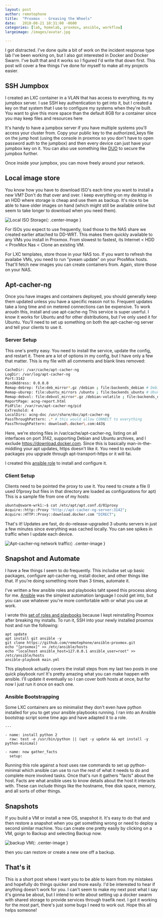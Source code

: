 ```yaml
---
layout: post
author: remotephone
title:  "Proxmox  - Greasing the Wheels"
date:   2018-08-21 10:31:00 -0600
categories: [lab, homelab, proxmox, ansible, workflow]
largeimage: /images/avatar.jpg

---
```


I got distracted. I've done quite a bit of work on the incident response type lab I've been working on, but I also got interested in Docker and Docker Swarm. I've built that and it works so I figured I'd write that down first. This post will cover a few things I've done for myself to make all my projects easier.

## SSH Jumpbox

I created an LXC container in a VLAN that has access to everything, its my jumpbox server. I use SSH key authentication to get into it, but I created a key on that system that I use to configure my systems when they're built. You want to give this more space than the default 8GB for a container since you may keep files and resources here

It's handy to have a jumpbox server if you have multiple systems you'll access your cluster from. Copy your public key to the authorized_keys file on the jump host (using the console in proxmox so you don't have to open password auth to the jumpbox) and then every device can just have your jumpbox key on it. You can also use something like [DUO](https://duo.com/docs/duounix#install-pam_duo) to secure the jumpbox further.

Once inside your jumpbox, you can move freely around your network.

## Local image store

You know how you have to download ISO's each time you want to install a new VM? Don't do that over and over. I keep everything on my desktop in an HDD where storage is cheap and use them as backup. It's nice to be able to have older images on hand (which might still be available online but seem to take longer to download when you need them).

![Local ISO Storage]({{site.url}}/images/localisostorage.png){: .center-image }

For ISOs you expect to use frequently, load those to the NAS share we created earlier attached to DD-WRT. This makes them quickly available to any VMs you install in Proxmox. From slowest to fastest, its Internet < HDD < ProxMox Nas < Clone an existing VM.

For LXC templates, store those in your NAS too. If you want to refresh the availabe VMs, you need to run "pveam update" on your ProxMox hosts. That'll fetch new images you can create containers from. Again, store those on your NAS.

## Apt-cacher-ng

Once you have images and containers deployed, you should generally keep them updated unless you have a specific reason not to. Frequent updates take a long time and on metered connections can be expensive. To work aroudn this, install and use apt-cache-ng This service is super userful. I know it works for Ubuntu and for other distributions, but I've only used it for Ubuntu. You'll need to set up something on both the apt-cacher-ng server and tell your clients to use it.

### Server Setup

This one's pretty easy. You need to install the service, update the config, and restart it. There are a lot of options in my config, but I have only a few that matter. This is my file with all comments and blank lines removed:

~~~ bash
CacheDir: /var/cache/apt-cacher-ng
LogDir: /var/log/apt-cacher-ng
Port:3142
BindAddress: 0.0.0.0
Remap-debrep: file:deb_mirror*.gz /debian ; file:backends_debian # Debian Archives
Remap-uburep: file:ubuntu_mirrors /ubuntu ; file:backends_ubuntu # Ubuntu Archives
Remap-debvol: file:debvol_mirror*.gz /debian-volatile ; file:backends_debvol # Debian Volatile Archives
ReportPage: acng-report.html
PidFile: /var/run/apt-cacher-ng/pid
ExTreshold: 4
LocalDirs: acng-doc /usr/share/doc/apt-cacher-ng
PassThroughPattern: .* # this would allow CONNECT to everything
PassThroughPattern: download\.docker\.com:443$
~~~

Here, we're storing files in /var/cache/apt-cacher-ng, listing on all interfaces on port 3142, supporting Debian and Ubuntu archives, and I exclude <https://download.docker.com>. Since this is basically man-in-the-middling your apt updates, https doesn't like it. You need to exclude packages you upgrade through apt-transport-https or it will fai.

I created this [ansible role](https://github.com/remotephone/ansible-apt-cacherng) to install and configure it.

### Client Setup

Clients need to be pointed the proxy to use it. You need to create a file (I used 01proxy but files in that directory are loaded as configurations for apt) This is a sample file from one of my hosts:

~~~ bash
ubuntu@swarm-wrk1:~$ cat /etc/apt/apt.conf.d/01proxy 
Acquire::http::Proxy "http://apt-cacher-ng-server:3142";
Acquire::HTTP::Proxy::download.docker.com "DIRECT";
~~~

That's it! Updates are fast, do do-release-upgraded 3 ubuntu servers in just a few minutes since everything was cached locally. You can see spikes in traffic when I update each device.

![Apt-cacher-ng network traffic]({{site.url}}/images/aptcache-network-io.png){: .center-image }

## Snapshot and Automate

I have a few things I seem to do frequently. This includse set up basic packages, configure apt-cacher-ng, install docker, and other things like that. If you're doing something more than 3 times, automate it.

I've written a few ansible roles and playbooks taht speed this process along for me. [Ansible](https://docs.ansible.com/ansible/latest/index.html) was the simplest automation language I could get into, but you can use whatever you're more comfortable with or what you use at work.  

I wrote this [set of roles and playbooks](https://github.com/remotephone/ansible-proxmox
)  because I kept reinstalling Proxmox after breaking my installs. To run it, SSH into your newly installed proxmox host and run the following:

~~~
apt update
apt install git ansible -y
git clone https://github.com/remotephone/ansible-proxmox.git
echo "[proxmox]" >> /etc/ansible/hosts
echo "localhost ansible_host=127.0.0.1 ansible_user=root" >> /etc/ansible/hosts
ansible-playbook main.yml
~~~

This playbook actually covers the install steps from my last two posts in one quick playbook run! It's pretty amazing what you can make happen with ansible. I'll update it eventually so I can cover both hosts at once, but for now I just run it once on each one.

### Ansible Bootstrapping

Some LXC containers are so minimalist they don't even have python installed for you to get your ansible playbooks running. I ran into an Ansible bootstrap script some time ago and have adapted it to a role.

~~~
---

- name: install python 2
  raw: test -e /usr/bin/python || (apt -y update && apt install -y python-minimal)

- name: now gather_facts
  setup:
~~~

Running this role against a host uses raw commands to set up python-minimal which ansible can use to run the rest of what it needs to do and complete more involved tasks. Once that's run it gathers "facts" about the host. Facts are what ansible uses to know details about the host it interacts with. These can include things like the hostname, free disk space, memory, and all sorts of other things.

## Snapshots

If you build a VM or install a new OS, snapshot it. It's easy to do that and then restore a snapshot when you get something wrong or need to deploy a second similar machine. You can create one pretty easily by clicking on a VM, goign to Backup and selecting Backup now.

![backup VM]({{site.url}}/images/snapshotbackup.png){: .center-image }

then you can restore or create a new one off a backup.

## That's it

This is a short post where I want you to be able to learn from my mistakes and hopefully do things quicker and more easily. I'd be interested to hear if anything doesn't work for you. I can't seem to make my next post what I say it's gonna be about, but I intend to write about setting up a docker swarm with shared storage to provide services through traefik next. I got it working for the most part, there's just some bugs I need to work out. Hope this all helps someone!
